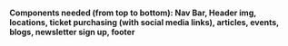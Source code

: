 #### Components needed (from top to bottom): Nav Bar, Header img, locations, ticket purchasing (with social media links), articles, events, blogs, newsletter sign up, footer
